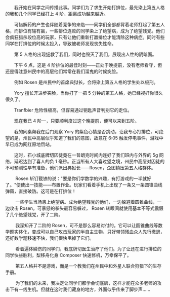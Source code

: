 　　我开始在同学之间传播此事。同学们为了求生开始打排位，最先染上第五人格的我和几个同学已经打上 4 阶，距离成功越来越近。

　　可惜解药的产生也伴随着竞争的来临——同学们全部都背着老师打起了第五人格，而排位有输有赢，一些排位连败的同学染上了绝望病，成为了绝望残党。他们会疯狂猎杀段位高的玩家，只有让他们重新打赢排位才能清除这种病症。同时有些同学在打排位的时候太投入，导致被老师发现丧失性命。

　　第 5 人格的出现拯救了我们，同时也毁灭了我们，展现出人性的阴暗面。

　　下午 6 点，这是 4 阶排位的最佳时刻——正处于晚提前，没有老师看守，但还是得注意州民中的高层他们常常在我们溜鬼的时候突脸。

　　例如 Rosen 是州民中的首席典狱长，会将染上第五人格的学生处以极刑。

　　Yory 擅长开进步突脸，当你打了一把 5 分钟的第五人格，她已经视奸你很久很久了。

　　Tranfbier 危险性极高，但容易通过钥匙声音判别它的走位。

　　现在我已 4 阶一，只要顺利度过这个晚提前，便可以来到五阶。

　　我的同桌帮我在后门观察 Yory 的紫色心情是否跳动，让我专心打排位，可绝望的是，州民中高层似乎知道了我们的意图，故意在 6:05 触发停电事件，游戏中早已成为网红原地罚站。

　　这时，石小城底牌切囚徒竟在一普朗克时间内连好了我们班内与外界的 5g 网络，延迟达到了喜人的负 1 毫秒。正当所有人大喜过望之境，州民中高层对囚徒的不可预测性早有准备，他们派出典狱长——Rosen，企图镇压第五人格群体。

　　 Rosen 斩钉截铁的说："要是你们学数学的兴趣，有打游戏的一半就好了。"便使出一技能——布置作业。玩家们看着手机上出现了一条又一条圆锥曲线弹窗，直接破防。这可是在打排位！

　　 一些学生当场患上绝望病。成为绝望残党的他们，一边躲避着圆锥曲线，一边攻击 Rosen。可暴怒的拳头最容易躲过， Rosen 转眼间就使用基本不等式震慑了几个绝望残党，开了二阶。

　　 我深知开了二阶的 Rosen，可不是那么容易对付的。它可以让圆锥曲线等数学题实体化，变成可以自己攻击玩家的半自主生物，只好带领残血众人先行撤退，还好数学题移速不快，我们很快甩掉了它们。

　　 看着遍体鳞伤的同学们，我底牌切医生治疗了他们。为了让还在进行排位的同学快些胜利，梨移舟化身 Composer 快速修机，万幸保平了。

　　 第五人格并不是游戏，而是一个教我们在州民中和外星人联合狩猎下的生存手册。

　　 为了我们的未来，我决定让同学们都学会切底牌，这样才能在众多老师的攻击下有一线生机。但就在这时我们藏身的地方，外面似乎传来了脚步声......